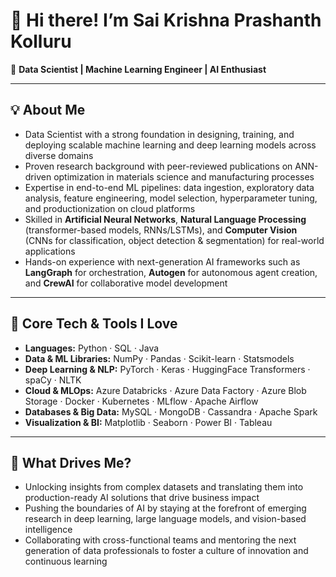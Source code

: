 # 👋 Hi there! I’m Sai Krishna Prashanth Kolluru

🚀 **Data Scientist | Machine Learning Engineer | AI Enthusiast**

---

## 💡 About Me
- Data Scientist with a strong foundation in designing, training, and deploying scalable machine learning and deep learning models across diverse domains  
- Proven research background with peer-reviewed publications on ANN-driven optimization in materials science and manufacturing processes  
- Expertise in end-to-end ML pipelines: data ingestion, exploratory data analysis, feature engineering, model selection, hyperparameter tuning, and productionization on cloud platforms  
- Skilled in **Artificial Neural Networks**, **Natural Language Processing** (transformer-based models, RNNs/LSTMs), and **Computer Vision** (CNNs for classification, object detection & segmentation) for real-world applications  
- Hands-on experience with next-generation AI frameworks such as **LangGraph** for orchestration, **Autogen** for autonomous agent creation, and **CrewAI** for collaborative model development  

---

## 🔧 Core Tech & Tools I Love
- **Languages:** Python · SQL · Java  
- **Data & ML Libraries:** NumPy · Pandas · Scikit-learn · Statsmodels  
- **Deep Learning & NLP:** PyTorch · Keras · HuggingFace Transformers · spaCy · NLTK  
- **Cloud & MLOps:** Azure Databricks · Azure Data Factory · Azure Blob Storage · Docker · Kubernetes · MLflow · Apache Airflow  
- **Databases & Big Data:** MySQL · MongoDB · Cassandra · Apache Spark  
- **Visualization & BI:** Matplotlib · Seaborn · Power BI · Tableau  

---

## 🌟 What Drives Me?
- Unlocking insights from complex datasets and translating them into production-ready AI solutions that drive business impact  
- Pushing the boundaries of AI by staying at the forefront of emerging research in deep learning, large language models, and vision-based intelligence  
- Collaborating with cross-functional teams and mentoring the next generation of data professionals to foster a culture of innovation and continuous learning
